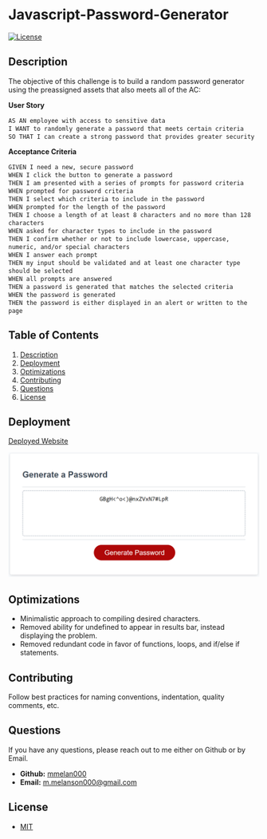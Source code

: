 # Javascript-Password-Generator
[![License](https://img.shields.io/badge/License-MIT-yellow.svg)](https://opensource.org/licenses/MIT)   

## Description  

The objective of this challenge is to build a random password generator using the preassigned assets that also meets all of the AC:

**User Story**
```
AS AN employee with access to sensitive data
I WANT to randomly generate a password that meets certain criteria
SO THAT I can create a strong password that provides greater security
```

**Acceptance Criteria**
```
GIVEN I need a new, secure password
WHEN I click the button to generate a password
THEN I am presented with a series of prompts for password criteria
WHEN prompted for password criteria
THEN I select which criteria to include in the password
WHEN prompted for the length of the password
THEN I choose a length of at least 8 characters and no more than 128 characters
WHEN asked for character types to include in the password
THEN I confirm whether or not to include lowercase, uppercase, numeric, and/or special characters
WHEN I answer each prompt
THEN my input should be validated and at least one character type should be selected
WHEN all prompts are answered
THEN a password is generated that matches the selected criteria
WHEN the password is generated
THEN the password is either displayed in an alert or written to the page
```

## Table of Contents  
1. [Description](#description)
2. [Deployment](#deployment)
3. [Optimizations](#optimizations)
4. [Contributing](#contributing)  
5. [Questions](#questions)  
6. [License](#license)

## Deployment

[Deployed Website](https://mmelan000.github.io/Javascript-Password-Generator/)

![App Screenshot](./assets/images/SS1.png)

## Optimizations

- Minimalistic approach to compiling desired characters.
- Removed ability for undefined to appear in results bar, instead displaying the problem.
- Removed redundant code in favor of functions, loops, and if/else if statements.

## Contributing  

Follow best practices for naming conventions, indentation, quality comments, etc.  

## Questions  

If you have any questions, please reach out to me either on Github or by Email.
  - **Github:** [mmelan000](https://github.com/mmelan000)
  - **Email:** [m.melanson000@gmail.com](mailto:m.melanson000@gmail.com)

## License  

- [MIT](https://opensource.org/licenses/MIT)


